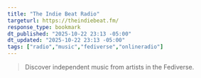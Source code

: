 ```yaml
---
title: "The Indie Beat Radio"
targeturl: https://theindiebeat.fm/
response_type: bookmark
dt_published: "2025-10-22 23:13 -05:00"
dt_updated: "2025-10-22 23:13 -05:00"
tags: ["radio","music","fediverse","onlineradio"]
---
```


> Discover independent music from artists in the Fediverse.